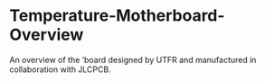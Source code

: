 # Temperature-Motherboard-Overview
An overview of the ‘board designed by UTFR and manufactured in collaboration with JLCPCB.
